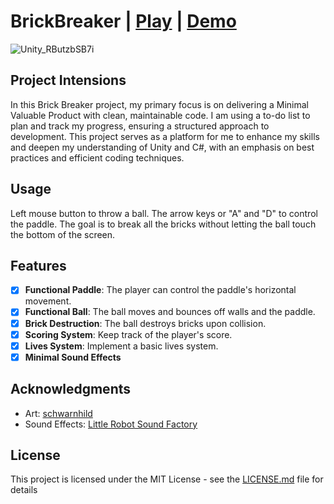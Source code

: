 # BrickBreaker | [Play](https://vladyslavstolbov.itch.io/brickbreaker) | [Demo](https://youtu.be/5BeyoiqeHms) 

![Unity_RButzbSB7i](https://github.com/VladyslavStolbov/BrickBreaker/assets/124466211/647e8b8a-7830-4cdc-a67d-7e99c4be6711)

## Project Intensions

In this Brick Breaker project, my primary focus is on delivering a Minimal Valuable Product with clean, maintainable code. I am using a to-do list to plan and track my progress, ensuring a structured approach to development. This project serves as a platform for me to enhance my skills and deepen my understanding of Unity and C#, with an emphasis on best practices and efficient coding techniques.

## Usage

Left mouse button to throw a ball. The arrow keys or "A" and "D" to control the paddle. 
The goal is to break all the bricks without letting the ball touch the bottom of the screen. 

## Features

- [X] **Functional Paddle**: The player can control the paddle's horizontal movement.
- [X] **Functional Ball**: The ball moves and bounces off walls and the paddle.
- [X] **Brick Destruction**: The ball destroys bricks upon collision.
- [X] **Scoring System**: Keep track of the player's score.
- [X] **Lives System**: Implement a basic lives system.
- [X] **Minimal Sound Effects**

## Acknowledgments

- Art: [schwarnhild](https://schwarnhild.itch.io/) 
- Sound Effects: [Little Robot Sound Factory](https://assetstore.unity.com/publishers/5673)

## License

This project is licensed under the MIT License - see the [LICENSE.md](LICENSE.md) file for details

